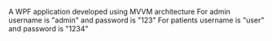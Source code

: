 A WPF application developed using MVVM architecture
For admin username is "admin" and password is "123"
For patients username is "user" and password is "1234"

